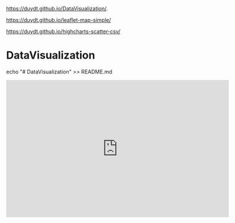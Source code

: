 https://duydt.github.io/DataVisualization/.

https://duydt.github.io/leaflet-map-simple/

https://duydt.github.io/highcharts-scatter-csv/


# DataVisualization
echo "# DataVisualization" >> README.md
<iframe width="600" height="371" seamless frameborder="0" scrolling="no" src="https://docs.google.com/spreadsheets/d/1EZj-KiSQyjWLp4Sx7n68bfVo0xwwodfdxO0hq9H62eE/pubchart?oid=563412886&amp;format=interactive"></iframe>
